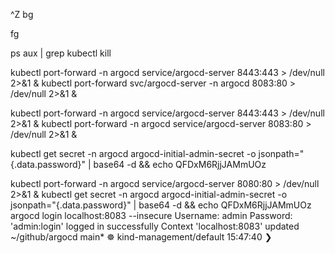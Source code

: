 ^Z
bg

fg

ps aux | grep kubectl
kill <PID>


kubectl port-forward -n argocd service/argocd-server 8443:443 > /dev/null 2>&1 &
kubectl port-forward svc/argocd-server -n argocd 8083:80 > /dev/null 2>&1 &


kubectl port-forward -n argocd service/argocd-server 8443:443 > /dev/null 2>&1 &
kubectl port-forward -n argocd service/argocd-server 8083:80 > /dev/null 2>&1 &

kubectl get secret -n argocd argocd-initial-admin-secret -o jsonpath="{.data.password}" | base64 -d && echo
QFDxM6RjjJAMmUOz





kubectl port-forward -n argocd service/argocd-server 8080:80 > /dev/null 2>&1 &
kubectl get secret -n argocd argocd-initial-admin-secret -o jsonpath="{.data.password}" | base64 -d && echo
QFDxM6RjjJAMmUOz
argocd login localhost:8083 --insecure
Username: admin
Password: 
'admin:login' logged in successfully
Context 'localhost:8083' updated
~/github/argocd main* ☸ kind-management/default 15:47:40 ❯ 